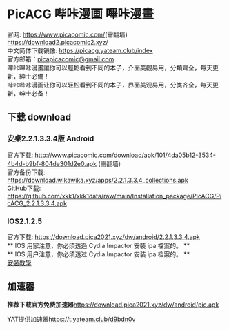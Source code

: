 # PicACG 哔咔漫画 嗶咔漫畫

官网: <https://www.picacomic.com/>(需翻墙) <https://download2.picacomic2.xyz/>  
中文简体下载镜像: <https://picacg.yateam.club/index>  
官方邮箱：picapicacomic@gmail.com  
嗶咔嗶咔漫畫讓你可以輕鬆看到不同的本子，介面美觀易用，分類齊全，每天更新，紳士必備！  
哔咔哔咔漫画让你可以轻松看到不同的本子，界面美观易用，分类齐全，每天更新，绅士必备！  

## 下载 download

### 安桌2.2.1.3.3.4版 Android
官方下载: <http://www.picacomic.com/download/apk/101/4da05b12-3534-4b4d-b9bf-804de301d2e0.apk> (需翻墙)  
官方备份下载: <https://download.wikawika.xyz/apps/2.2.1.3.3.4_collections.apk>  
GitHub下载: <https://github.com/xkk1/xkk1data/raw/main/Installation_package/PicACG/PicACG_2.2.1.3.3.4.apk>  

###  IOS2.1.2.5
官方下载: <https://download.pica2021.xyz/dw/android/2.2.1.3.3.4.apk>  
** IOS 用家注意，你必須透過 Cydia Impactor 安裝 ipa 檔案的。  **  
** IOS 用户注意，你必须透过 Cydia Impactor 安装 ipa 档案的。  **  
[安裝教學](https://mrmad.com.tw/cydia-impactor)  

## 加速器

**推荐下载官方免费加速器**<https://download.pica2021.xyz/dw/android/pic.apk>  
  
YAT提供加速器<https://t.yateam.club/d9bdn0v>  
